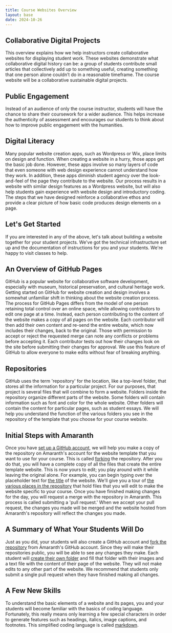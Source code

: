 ```yaml
---
title: Course Websites Overview
layout: base
date: 2024-10-26
---
```


## Collaborative Digital Projects
This overview explains how we help instructors create collaborative websites for displaying student work. These websites demonstrate what collaborative digital history can be: a group of students contribute small articles that collectively add up to something useful, creating something that one person alone couldn’t do in a reasonable timeframe. The course website will be a collaborative sustainable digital projects.

## Public Engagement
Instead of an audience of only the course instructor, students will have the chance to share their coursework for a wider audience. This helps increase the authenticity of assessment and encourages our students to think about how to improve public engagement with the humanities. 

## Digital Literacy
Many popular website creation apps, such as Wordpress or Wix, place limits on design and function. When creating a website in a hurry, those apps get the basic job done. However, these apps involve so many layers of code that even someone with web design experience cannot understand how they work. In addition, these apps diminish student agency over the look-and-feel of the page they contribute to the website. Our process results in a website with similar design features as a Wordpress website, but will also help students gain experience with website design and introductory coding. The steps that we have designed reinforce a collaborative ethos and provide a clear picture of how basic code produces design elements on a page. 

## Let's Get Started
If you are interested in any of the above, let's talk about building a website together for your student projects. We've got the technical infrastructure set up and the documentation of instructions for you and your students. We're happy to visit classes to help.

## An Overview of GitHub Pages
GitHub is a popular website for collaborative software development, especially with museum, historical preservation, and cultural heritage work. Getting started on GitHub for website creation and design involves a somewhat unfamiliar shift in thinking about the website creation process. The process for GitHub Pages differs from the model of one person retaining total control over an online space, while allowing contributors to edit one page at a time. Instead, each person contributing to the content of the website makes a copy of all pages on the website. Each contributor will then add their own content and re-send the entire website, which now includes their changes, back to the original. Those with permission to accept or reject the requested merge can note any conflicts or problems before accepting it. Each contributor tests out how their changes look on the site before submitting their changes for approval. We use this feature of GitHub to allow everyone to make edits without fear of breaking anything. 

## Repositories
GitHub uses the term 'repository' for the location, like a top-level folder, that stores all the information for a particular project. For our purposes, that project is several files that will combine to form a website. Folders inside the repository organize different parts of the website. Some folders will contain information such as font and color for the whole website. Other folders will contain the content for particular pages, such as student essays. We will help you understand the function of the various folders you see in the repository of the template that you choose for your course website.

## Initial Steps with Amaranth
Once you have [set up a GitHub account](https://fredgibbs.net/xanthan/guides/getting-started), we will help you make a copy of the repository on Amaranth's account for the website template that you want to use for your course. This is called [forking](https://fredgibbs.net/courses/artificial-history/campus-history-setup.html) the repository. After you do that, you will have a complete copy of all the files that create the entire template website. This is now yours to edit; you play around with it while leaving the original alone. For example, you can begin typing over the placeholder text for [the title](https://fredgibbs.net/xanthan/guides/editing-your-site) of the website. We'll give you a tour of [the various places in the repository](https://fredgibbs.net/xanthan/guides/understanding-your-site) that hold files that you will edit to make the website specific to your course. Once you have finished making changes for the day, you will request a merge with the repository in Amaranth. This process is called submitting a 'pull request.' When we accept your pull request, the changes you made will be merged and the website hosted from Amaranth's repository will reflect the changes you made. 

## A Summary of What Your Students Will Do
Just as you did, your students will also create a GitHub account and [fork the repository](https://fredgibbs.net/courses/artificial-history/campus-history-setup.html) from Amaranth's GitHub account. Since they will make their repositories public, you will be able to see any changes they make. Each student will [create their own folder](https://fredgibbs.net/courses/artificial-history/campus-history-new-page.html) and fill that folder with their images and a text file with the content of their page of the website. They will not make edits to any other part of the website. We recommend that students only submit a single pull request when they have finished making all changes. 

## A Few New Skills
To understand the basic elements of a website and its pages, you and your students will become familiar with the basics of coding language. Fortunately, this really means only learning a few special characters in order to generate features such as headings, italics, image captions, and footnotes. This simplified coding language is called [markdown](https://fredgibbs.net/xanthan/samples/typography).

